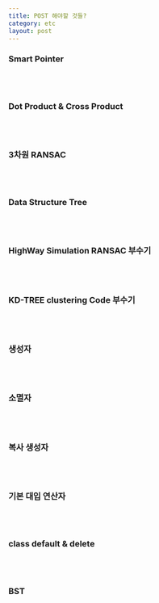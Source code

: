 ```yaml
---
title: POST 해야할 것들?
category: etc
layout: post
---
```


### Smart Pointer
<br><br>
### Dot Product & Cross Product
<br><br>
### 3차원 RANSAC
<br><br>
### Data Structure Tree
<br><br>
### HighWay Simulation RANSAC 부수기
<br><br>
### KD-TREE clustering Code 부수기
<br><br>
### 생성자
<br><br>
### 소멸자
<br><br>
### 복사 생성자
<br><br>
### 기본 대입 연산자
<br><br>
### class default & delete
<br><br>
### BST
